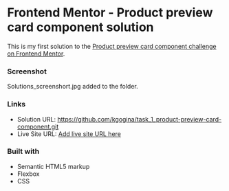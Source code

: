 # Frontend Mentor - Product preview card component solution

This is my first solution to the [Product preview card component challenge on Frontend Mentor](https://www.frontendmentor.io/challenges/product-preview-card-component-GO7UmttRfa). 

### Screenshot

Solutions_screenshort.jpg added to the folder.

### Links

- Solution URL: https://github.com/kgogina/task_1_product-preview-card-component.git
- Live Site URL: [Add live site URL here](https://your-live-site-url.com)

### Built with

- Semantic HTML5 markup
- Flexbox
- CSS 



